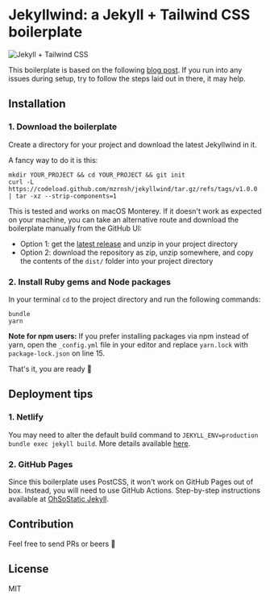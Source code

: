 # Jekyllwind: a Jekyll + Tailwind CSS boilerplate

![Jekyll + Tailwind CSS](https://mzrn.sh/assets/uploads/jekyll-tailwindcss.png)

This boilerplate is based on the following [blog post](https://mzrn.sh/2022/04/09/starting-a-blank-jekyll-site-with-tailwind-css-in-2022/). If you run into any
issues during setup, try to follow the steps laid out in there, it may help.

## Installation

### 1. Download the boilerplate
Create a directory for your project and download the latest Jekyllwind in it.

A fancy way to do it is this:

```shell
mkdir YOUR_PROJECT && cd YOUR_PROJECT && git init
curl -L https://codeload.github.com/mzrnsh/jekyllwind/tar.gz/refs/tags/v1.0.0 | tar -xz --strip-components=1
```

This is tested and works on macOS Monterey. If it doesn't work as expected on your machine, you can take an alternative route and download the boilerplate manually from the GitHub UI:

- Option 1: get the [latest release](https://github.com/mzrnsh/jekyllwind/releases/latest) and unzip in your project directory
- Option 2: download the repository as zip, unzip somewhere, and copy the contents of the `dist/` folder into your project directory

### 2. Install Ruby gems and Node packages
In your terminal `cd` to the project directory and run the following commands:

```shell
bundle
yarn
```

**Note for npm users:** If you prefer installing packages via npm instead of yarn, open the `_config.yml` file in your editor and replace `yarn.lock` with `package-lock.json` on line 15.

That's it, you are ready 🎉

## Deployment tips

### 1. Netlify

You may need to alter the default build command to `JEKYLL_ENV=production bundle exec jekyll build`. More details available [here](https://mzrn.sh/2022/04/09/starting-a-blank-jekyll-site-with-tailwind-css-in-2022/#61-netlify).

### 2. GitHub Pages

Since this boilerplate uses PostCSS, it won't work on GitHub Pages out of box. Instead, you will need to use GitHub Actions. Step-by-step instructions available at [OhSoStatic Jekyll](https://jekyll.ohsostatic.com/devops/how-to-use-tailwind-css-with-jekyll-on-github-pages).

## Contribution

Feel free to send PRs or beers 🙌

## License
MIT
